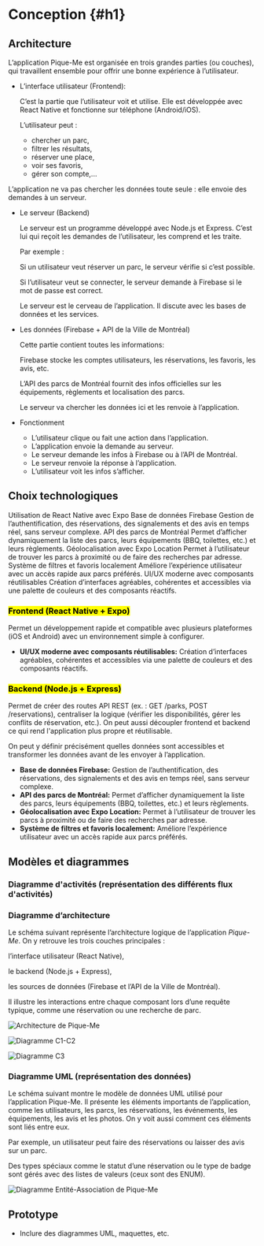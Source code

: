 # Conception {#h1}



## Architecture
L’application Pique-Me est organisée en trois grandes parties (ou couches), qui travaillent ensemble pour offrir une bonne expérience à l’utilisateur.
- L’interface utilisateur (Frontend): 

  C’est la partie que l’utilisateur voit et utilise. Elle est développée avec React Native et fonctionne sur téléphone (Android/iOS).

  L’utilisateur peut :

    - chercher un parc,
    - filtrer les résultats,
    - réserver une place,
    - voir ses favoris,
    - gérer son compte,...
  
 L’application ne va pas chercher les données toute seule : elle envoie des demandes à un serveur.

-  Le serveur (Backend)

   Le serveur est un programme développé avec Node.js et Express.
   C’est lui qui reçoit les demandes de l’utilisateur, les comprend et les traite.

     Par exemple :

     Si un utilisateur veut réserver un parc, le serveur vérifie si c’est possible.

     Si l’utilisateur veut se connecter, le serveur demande à Firebase si le mot de passe est correct.

     Le serveur est le cerveau de l’application. Il discute avec les bases de données et les services.


- Les données (Firebase + API de la Ville de Montréal)

  Cette partie contient toutes les informations:
  
  Firebase stocke les comptes utilisateurs, les réservations, les favoris, les avis, etc.

  L’API des parcs de Montréal fournit des infos officielles sur les équipements, règlements et localisation des parcs.

  Le serveur va chercher les données ici et les renvoie à l’application.


- Fonctionment

   - L’utilisateur clique ou fait une action dans l’application.
   - L’application envoie la demande au serveur.
   - Le serveur demande les infos à Firebase ou à l’API de Montréal.
   - Le serveur renvoie la réponse à l’application.
   - L’utilisateur voit les infos s’afficher.
## Choix technologiques

Utilisation de React Native avec Expo
Base de données Firebase
Gestion de l’authentification, des réservations, des signalements et des avis en temps réel, sans serveur complexe.
API des parcs de Montréal
Permet d’afficher dynamiquement la liste des parcs, leurs équipements (BBQ, toilettes, etc.) et leurs règlements.
Géolocalisation avec Expo Location
Permet à l’utilisateur de trouver les parcs à proximité ou de faire des recherches par adresse.
Système de filtres et favoris localement
Améliore l’expérience utilisateur avec un accès rapide aux parcs préférés.
UI/UX moderne avec composants réutilisables
Création d’interfaces agréables, cohérentes et accessibles via une palette de couleurs et des composants réactifs.
### <mark> Frontend (React Native + Expo)</mark>
Permet un développement rapide et compatible avec plusieurs plateformes (iOS et Android) avec un environnement simple à configurer.

- **UI/UX moderne avec composants réutilisables:** Création d’interfaces agréables, cohérentes et accessibles via une palette de couleurs et des composants réactifs.


### <mark>Backend (Node.js + Express)</mark>
Permet de créer des routes API REST (ex. : GET /parks, POST /reservations), centraliser la logique (vérifier les disponibilités, gérer les conflits de réservation, etc.). On peut aussi découpler frontend et backend ce qui rend l'application plus propre et réutilisable.

On peut y définir précisément quelles données sont accessibles et transformer les données avant de les envoyer à l’application.

- **Base de données Firebase:** Gestion de l’authentification, des réservations, des signalements et des avis en temps réel, sans serveur complexe.
- **API des parcs de Montréal:** Permet d’afficher dynamiquement la liste des parcs, leurs équipements (BBQ, toilettes, etc.) et leurs règlements.
- **Géolocalisation avec Expo Location:** Permet à l’utilisateur de trouver les parcs à proximité ou de faire des recherches par adresse.
- **Système de filtres et favoris localement:** Améliore l’expérience utilisateur avec un accès rapide aux parcs préférés.


## Modèles et diagrammes

### Diagramme d'activités (représentation des différents  flux d'activités)



### Diagramme d’architecture

Le schéma suivant représente l’architecture logique de l’application *Pique-Me*. On y retrouve les trois couches principales :

l’interface utilisateur (React Native), 

le backend (Node.js + Express), 

les sources de données (Firebase et l’API de la Ville de Montréal). 

Il illustre les interactions entre chaque composant lors d’une requête typique, comme une réservation ou 
une recherche de parc.

![Architecture de Pique-Me](architecture.svg)

![Diagramme C1-C2](c1-c2.svg)

![Diagramme C3](c3.svg)

### Diagramme UML (représentation des données)
Le schéma suivant montre le modèle de données UML utilisé pour l’application Pique-Me.
Il présente les éléments importants de l’application, comme les utilisateurs, les parcs, les réservations, les événements, les équipements, les avis et les photos.
On y voit aussi comment ces éléments sont liés entre eux. 

Par exemple, un utilisateur peut faire des réservations ou laisser des avis sur un parc.

Des types spéciaux comme le statut d’une réservation ou le type de badge sont gérés avec des listes de valeurs (ceux sont des ENUM).

![Diagramme Entité-Association de Pique-Me](donnee.svg)


## Prototype

- Inclure des diagrammes UML, maquettes, etc.
